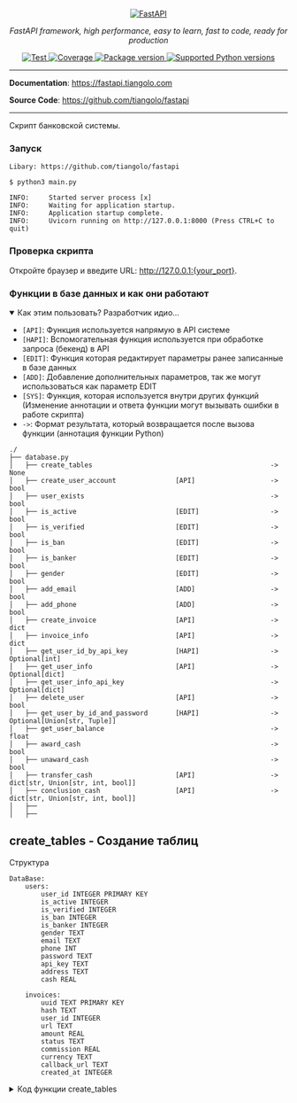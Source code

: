 <p align="center">
  <a href="https://fastapi.tiangolo.com"><img src="https://fastapi.tiangolo.com/img/logo-margin/logo-teal.png" alt="FastAPI"></a>
</p>
<p align="center">
    <em>FastAPI framework, high performance, easy to learn, fast to code, ready for production</em>
</p>
<p align="center">
<a href="https://github.com/tiangolo/fastapi/actions?query=workflow%3ATest+event%3Apush+branch%3Amaster" target="_blank">
    <img src="https://github.com/tiangolo/fastapi/workflows/Test/badge.svg?event=push&branch=master" alt="Test">
</a>
<a href="https://coverage-badge.samuelcolvin.workers.dev/redirect/tiangolo/fastapi" target="_blank">
    <img src="https://coverage-badge.samuelcolvin.workers.dev/tiangolo/fastapi.svg" alt="Coverage">
</a>
<a href="https://pypi.org/project/fastapi" target="_blank">
    <img src="https://img.shields.io/pypi/v/fastapi?color=%2334D058&label=pypi%20package" alt="Package version">
</a>
<a href="https://pypi.org/project/fastapi" target="_blank">
    <img src="https://img.shields.io/pypi/pyversions/fastapi.svg?color=%2334D058" alt="Supported Python versions">
</a>
</p>

---

**Documentation**: <a href="https://fastapi.tiangolo.com" target="_blank">https://fastapi.tiangolo.com</a>

**Source Code**: <a href="https://github.com/tiangolo/fastapi" target="_blank">https://github.com/tiangolo/fastapi</a>

---

Скрипт банковской системы.


### Запуск

<div class="block_code">

```console
Libary: https://github.com/tiangolo/fastapi

$ python3 main.py

INFO:     Started server process [x]
INFO:     Waiting for application startup.
INFO:     Application startup complete.
INFO:     Uvicorn running on http://127.0.0.1:8000 (Press CTRL+C to quit)
```

</div>

### Проверка скрипта

Откройте браузер и введите URL: <a href="http://127.0.0.1:8000" class="external-link" target="_blank">http://127.0.0.1:{your_port}</a>.


### Функции в базе данных и как они работают

<details markdown="1" open>
<summary>Как этим пользовать? Разработчик идио...</summary>

* `[API]`: Функция используется напрямую в API системе 
* `[HAPI]`: Вспомогательная функция используется при обработке запроса (бекенд) в API
* `[EDIT]`: Функция которая редактирует параметры ранее записанные в базе данных
* `[ADD]`: Добавление дополнительных параметров, так же могут использоваться как параметр EDIT
* `[SYS]`: Функция, которая используется внутри других функций (Изменение аннотации и ответа функции могут вызывать ошибки в работе скрипта)
* `->`: Формат результата, который возвращается после вызова функции (аннотация функции Python)
</details>

```
./
├── database.py
│   ├── create_tables                                             -> None
│   ├── create_user_account               [API]                   -> bool
│   ├── user_exists                                               -> bool
│   ├── is_active                         [EDIT]                  -> bool
│   ├── is_verified                       [EDIT]                  -> bool
│   ├── is_ban                            [EDIT]                  -> bool
│   ├── is_banker                         [EDIT]                  -> bool
│   ├── gender                            [EDIT]                  -> bool
│   ├── add_email                         [ADD]                   -> bool
│   ├── add_phone                         [ADD]                   -> bool
│   ├── create_invoice                    [API]                   -> dict
│   ├── invoice_info                      [API]                   -> dict
│   ├── get_user_id_by_api_key            [HAPI]                  -> Optional[int]
│   ├── get_user_info                     [API]                   -> Optional[dict]
│   ├── get_user_info_api_key                                     -> Optional[dict]
│   ├── delete_user                       [API]                   -> bool
│   ├── get_user_by_id_and_password       [HAPI]                  -> Optional[Union[str, Tuple]]
│   ├── get_user_balance                                          -> float
│   ├── award_cash                                                -> bool
│   ├── unaward_cash                                              -> bool
│   ├── transfer_cash                     [API]                   -> dict[str, Union[str, int, bool]]
│   ├── conclusion_cash                   [API]                   -> dict[str, Union[str, int, bool]]
│   ├── 
│   ├── 

```


## create_tables - Создание таблиц

Структура 

```
DataBase:
    users:
        user_id INTEGER PRIMARY KEY
        is_active INTEGER
        is_verified INTEGER
        is_ban INTEGER
        is_banker INTEGER
        gender TEXT
        email TEXT
        phone INT
        password TEXT
        api_key TEXT
        address TEXT
        cash REAL
    
    invoices:
        uuid TEXT PRIMARY KEY
        hash TEXT
        user_id INTEGER
        url TEXT
        amount REAL
        status TEXT
        commission REAL
        currency TEXT
        callback_url TEXT
        created_at INTEGER
```


<details markdown="1">
<summary>Код функции create_tables</summary>

Код из репозитория (актуальный): <a href="https://github.com/reques6e/Cryptocurrency-Wallet/blob/main/database.py#L26">database.py</a>

```python
    async def create_tables(self):        
        await self.cursor.execute('''
            CREATE TABLE IF NOT EXISTS users (
                user_id INTEGER PRIMARY KEY,
                is_active INTEGER,
                is_verified INTEGER,
                is_ban INTEGER,
                is_banker INTEGER,
                gender TEXT,
                email TEXT,
                phone INT,
                password TEXT,
                api_key TEXT,
                address TEXT,
                cash REAL
            )
        ''')

        await self.cursor.execute('''
            CREATE TABLE IF NOT EXISTS invoices (
                uuid TEXT PRIMARY KEY,
                hash TEXT,
                user_id INTEGER,
                url TEXT,
                amount REAL,
                status TEXT,
                commission REAL,
                currency TEXT,
                callback_url TEXT,
                created_at INTEGER
            )
        ''')

        await self.connection.commit()
        if self.cursor.rowcount == 0:
            await logger('info', 'Таблицы в базе данных уже существуют')
        else:
            await logger('info', 'Таблицы в базе данных были созданы')
```

</details>

